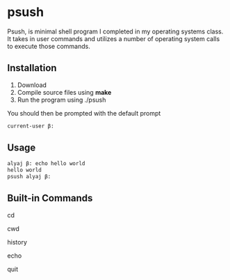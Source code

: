 # psush

Psush, is minimal shell program I completed in my operating systems class. It takes in user commands and utilizes a number of operating system calls to execute those commands.

## Installation

1. Download
2. Compile source files using __make__ 
3. Run the program using ./psush

You should then be prompted with the default prompt
```bash
current-user β:
```
## Usage

```bash
alyaj β: echo hello world
hello world
psush alyaj β:
```

## Built-in Commands
cd 

cwd

history

echo

quit



